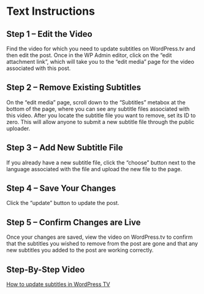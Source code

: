 # Text Instructions

## Step 1 – Edit the Video

Find the video for which you need to update subtitles on WordPress.tv and then edit the post. Once in the WP Admin editor, click on the “edit attachment link”, which will take you to the “edit media” page for the video associated with this post.

## Step 2 – Remove Existing Subtitles

On the “edit media” page, scroll down to the “Subtitles” metabox at the bottom of the page, where you can see any subtitle files associated with this video. After you locate the subtitle file you want to remove, set its ID to zero. This will allow anyone to submit a new subtitle file through the public uploader.

## Step 3 – Add New Subtitle File

If you already have a new subtitle file, click the “choose” button next to the language associated with the file and upload the new file to the page.

## Step 4 – Save Your Changes

Click the “update” button to update the post.

## Step 5 – Confirm Changes are Live

Once your changes are saved, view the video on WordPress.tv to confirm that the subtitles you wished to remove from the post are gone and that any new subtitles you added to the post are working correctly.

## Step-By-Step Video

[How to update subtitles in WordPress TV](https://videopress.com/v/2IpJjkPV)